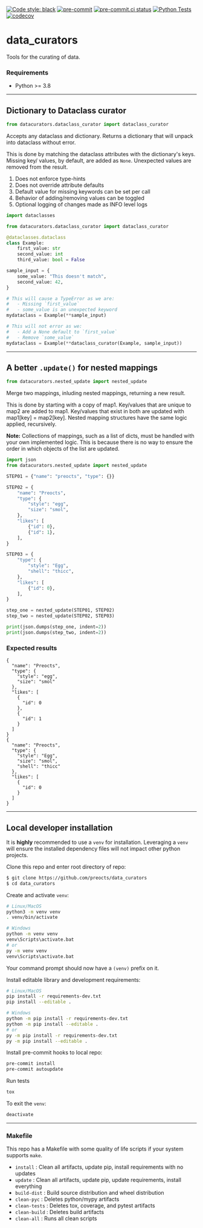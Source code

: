 [![Code style: black](https://img.shields.io/badge/code%20style-black-000000.svg)](https://github.com/psf/black)
[![pre-commit](https://img.shields.io/badge/pre--commit-enabled-brightgreen?logo=pre-commit&logoColor=white)](https://github.com/pre-commit/pre-commit)
[![pre-commit.ci status](https://results.pre-commit.ci/badge/github/Preocts/data_curators/main.svg)](https://results.pre-commit.ci/latest/github/Preocts/data_curators/main)
[![Python Tests](https://github.com/Preocts/data_curators/actions/workflows/python-tests.yml/badge.svg?branch=main)](https://github.com/Preocts/data_curators/actions/workflows/python-tests.yml)
[![codecov](https://codecov.io/gh/Preocts/data_curators/branch/main/graph/badge.svg?token=9LL6DY1POA)](https://codecov.io/gh/Preocts/data_curators)

# data_curators

Tools for the curating of data.

### Requirements
- Python >= 3.8

---


## Dictionary to Dataclass curator
```py
from datacurators.dataclass_curator import dataclass_curator
```

Accepts any dataclass and dictionary. Returns a dictionary that will unpack into dataclass without error.

This is done by matching the dataclass attributes with the dictionary's keys. Missing key/ values, by default, are added as `None`. Unexpected values are removed from the result.

1. Does not enforce type-hints
1. Does not override attribute defaults
1. Default value for missing keywords can be set per call
1. Behavior of adding/removing values can be toggled
1. Optional logging of changes made as INFO level logs

```py
import dataclasses

from datacurators.dataclass_curator import dataclass_curator

@dataclasses.dataclass
class Example:
    first_value: str
    second_value: int
    third_value: bool = False

sample_input = {
    some_value: "This doesn't match",
    second_value: 42,
}

# This will cause a TypeError as we are:
#   - Missing `first_value`
#   - some_value is an unexpected keyword
mydataclass = Example(**sample_input)

# This will not error as we:
#   - Add a None default to `first_value`
#   - Remove `some_value`
mydataclass = Example(**dataclass_curator(Example, sample_input))
```

---

## A better `.update()` for nested mappings
```py
from datacurators.nested_update import nested_update
```

Merge two mappings, inluding nested mappings, returning a new result.

This is done by starting with a copy of map1. Key/values that are unique to map2 are added to map1. Key/values that exist in both are updated with map1[key] = map2[key]. Nested mapping structures have the same logic applied, recursively.

**Note:** Collections of mappings, such as a list of dicts, must be handled with your own implemented logic. This is because there is no way to ensure the order in which objects of the list are updated.

```py
import json
from datacurators.nested_update import nested_update

STEP01 = {"name": "preocts", "type": {}}

STEP02 = {
    "name": "Preocts",
    "type": {
        "style": "egg",
        "size": "smol",
    },
    "likes": [
        {"id": 0},
        {"id": 1},
    ],
}

STEP03 = {
    "type": {
        "style": "Egg",
        "shell": "thicc",
    },
    "likes": [
        {"id": 0},
    ],
}

step_one = nested_update(STEP01, STEP02)
step_two = nested_update(STEP02, STEP03)

print(json.dumps(step_one, indent=2))
print(json.dumps(step_two, indent=2))
```

### Expected results

```
{
  "name": "Preocts",
  "type": {
    "style": "egg",
    "size": "smol"
  },
  "likes": [
    {
      "id": 0
    },
    {
      "id": 1
    }
  ]
}
{
  "name": "Preocts",
  "type": {
    "style": "Egg",
    "size": "smol",
    "shell": "thicc"
  },
  "likes": [
    {
      "id": 0
    }
  ]
}
```

---
## Local developer installation

It is **highly** recommended to use a `venv` for installation. Leveraging a `venv` will ensure the installed dependency files will not impact other python projects.

Clone this repo and enter root directory of repo:
```bash
$ git clone https://github.com/preocts/data_curators
$ cd data_curators
```

Create and activate `venv`:
```bash
# Linux/MacOS
python3 -m venv venv
. venv/bin/activate

# Windows
python -m venv venv
venv\Scripts\activate.bat
# or
py -m venv venv
venv\Scripts\activate.bat
```

Your command prompt should now have a `(venv)` prefix on it.

Install editable library and development requirements:
```bash
# Linux/MacOS
pip install -r requirements-dev.txt
pip install --editable .

# Windows
python -m pip install -r requirements-dev.txt
python -m pip install --editable .
# or
py -m pip install -r requirements-dev.txt
py -m pip install --editable .
```

Install pre-commit hooks to local repo:
```bash
pre-commit install
pre-commit autoupdate
```

Run tests
```bash
tox
```

To exit the `venv`:
```bash
deactivate
```

---

### Makefile

This repo has a Makefile with some quality of life scripts if your system supports `make`.

- `install` : Clean all artifacts, update pip, install requirements with no updates
- `update` : Clean all artifacts, update pip, update requirements, install everything
- `build-dist` : Build source distribution and wheel distribution
- `clean-pyc` : Deletes python/mypy artifacts
- `clean-tests` : Deletes tox, coverage, and pytest artifacts
- `clean-build` : Deletes build artifacts
- `clean-all` : Runs all clean scripts
